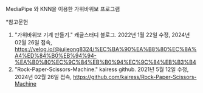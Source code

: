 MediaPipe 와 KNN을 이용한 가위바위보 프로그램

*참고문헌
1) "가위바위보 기계 만들기." 캐글스터디 블로그. 2022년 1월 22일 수정, 2024년 02월 26일 접속, https://velog.io/@juijeong8324/%EC%BA%90%EA%B8%80%EC%8A%A4%ED%84%B0%EB%94%94-%EA%B0%80%EC%9C%84%EB%B0%94%EC%9C%84%EB%B3%B4
2) "Rock-Paper-Scissors-Machine." kairess github. 2021년 5월 12일 수정, 2024년 02월 26일 접속, https://github.com/kairess/Rock-Paper-Scissors-Machine

